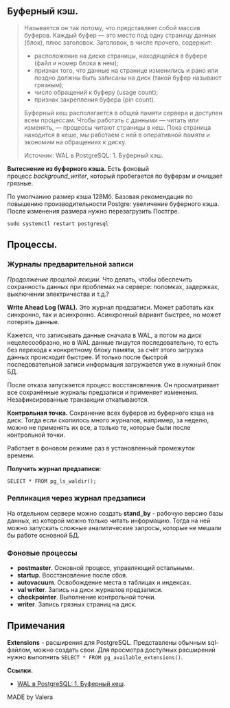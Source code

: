 ## Буферный кэш.

> Называется он так потому, что представляет собой массив буферов. Каждый буфер — это место под одну страницу данных (блок), плюс заголовок. Заголовок, в числе прочего, содержит:
> 
> -   расположение на диске страницы, находящейся в буфере (файл и номер блока в нем);
> -   признак того, что данные на странице изменились и рано или поздно должны быть записаны на диск (такой буфер называют грязным);
> -   число обращений к буферу (usage count);
> -   признак закрепления буфера (pin count).
> 
> Буферный кеш располагается в общей памяти сервера и доступен всем процессам. Чтобы работать с данными — читать или изменять, — процессы читают страницы в кеш. Пока страница находится в кеше, мы работаем с ней в оперативной памяти и экономим на обращениях к диску.
> 
> Источник: WAL в PostgreSQL: 1. Буферный кэш.

**Вытеснение из буферного кэша.** Есть фоновый процесс _background_writer_, который пробегается по буферам и очищает грязные.

По умолчанию размер кэша 128Мб. Базовая рекомендация по повышению производительности Postgre: увеличение буферного кэша. После изменения размера нужно перезагрузить Постгре.
```
sudo systemctl restart postgresql
```

## Процессы.

### Журналы предварительной записи

_Продолжение прошлой лекции._ Что делать, чтобы обеспечить сохранность данных при проблемах на сервере: поломках, задержках, выключении электричества и т.д.?

**Write Ahead Log (WAL).** Это журнал предзаписи. Может работать как синхронно, так и асинхронно. Асинхронный вариант быстрее, но может потерять данные.

Кажется, что записывать данные сначала в WAL, а потом на диск нецелесообразно, но в WAL данные пишутся последовательно, то есть без перехода к конкретному блоку памяти, за счёт этого загрузка данных происходит быстрее. И только после быстрой последовательной записи информация загружается уже в нужный блок БД.

После отказа запускается процесс восстановления. Он просматривает все сохранённые журналы предзаписи и применяет изменения. Незафиксированные транзакции откатываются.

**Контрольная точка.** Сохранение всех буферов из буферного кэша на диск. Тогда если скопилось много журналов, например, за неделю, можно не применять их все, а только те, которые были после контрольной точки.

Работает в фоновом режиме раз в установленный промежуток времени.

**Получить журнал предзаписи:**  
```
SELECT * FROM pg_ls_waldir();
```

### Репликация через журнал предзаписи

На отдельном сервере можно создать **stand_by** - рабочую версию базы данных, из которой можно только читать информацию. Тогда на ней можно запускать сложные аналитические запросы, которые не мешали бы работе основной БД.

### Фоновые процессы

-   **postmaster**. Основной процесс, управляющий остальными.
-   **startup**. Восстановление после сбоя.
-   **autovacuum**. Освобождение места в таблицах и индексах.
-   **val writer**. Запись на диск журналов предзаписи.
-   **checkpointer**. Выполнение контрольной точки.
-   **writer**. Запись грязных страниц на диск.

## Примечания

**Extensions** - расширения для PostgreSQL. Представлены обычным sql-файлом, можно создать свои. Для просмотра доступных расширений нужно выполнить `SELECT * FROM pg_available_extensions()`.

**Ссылки.**

-   [WAL в PostgreSQL: 1. Буферный кеш](https://habr.com/ru/companies/postgrespro/articles/458186/).

MADE by Valera
